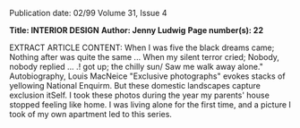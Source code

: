Publication date: 02/99
Volume 31, Issue 4

**Title: INTERIOR DESIGN**
**Author: Jenny Ludwig**
**Page number(s): 22**

EXTRACT ARTICLE CONTENT:
When I was five the black dreams came; Nothing after was quite 
the same ... When my silent terror cried; Nobody, nobody replied ... .! 
got up; the chilly sun/ Saw me walk away alone." 
Autobiography, Louis MacNeice 
"Exclusive photographs" evokes stacks of yellowing National 
Enquirm. But these domestic landscapes capture exclusion itSelf. I 
took these photos during the year my parents' house stopped feeling 
like home. I was living alone for the first time, and a picture I took of 
my own apartment led to this series.